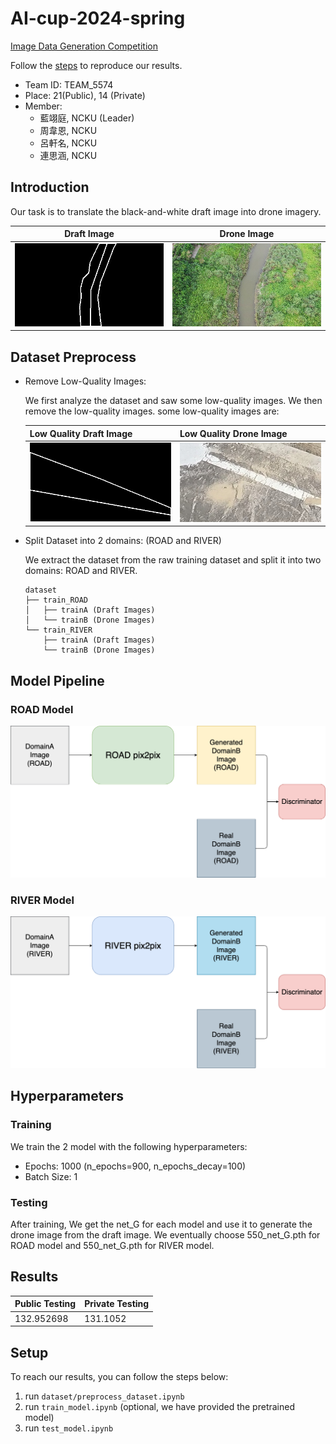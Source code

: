 # AI-cup-2024-spring
[Image Data Generation Competition](https://tbrain.trendmicro.com.tw/Competitions/Details/34)

Follow the [steps](#setup) to reproduce our results.

- Team ID: TEAM_5574
- Place: 21(Public), 14 (Private)
- Member:
    - 藍翊庭, NCKU (Leader)
    - 周韋恩, NCKU
    - 呂軒名, NCKU
    - 連思涵, NCKU

## Introduction
Our task is to translate the black-and-white draft image into drone imagery.

| Draft Image             | Drone Image            |
| ------------------------- | ------------------------- |
| ![draft](./src/domainA.png) | ![drone](./src/domainB.jpg) |

## Dataset Preprocess

- Remove Low-Quality Images:

    We first analyze the dataset and saw some low-quality images. We then remove the low-quality images.
some low-quality images are:

    | Low Quality Draft Image             | Low Quality Drone Image            |
    | ------------------------- | ------------------------- |
    | ![draft](./src/low_quality_A_2271.png) | ![drone](./src/low_quality_B_2271.jpg) |

- Split Dataset into 2 domains: (ROAD and RIVER)

    We extract the dataset from the raw training dataset and split it into two domains: ROAD and RIVER.
    ```
    dataset
    ├── train_ROAD
    │   ├── trainA (Draft Images)
    │   └── trainB (Drone Images)
    └── train_RIVER
        ├── trainA (Draft Images)
        └── trainB (Drone Images)
    ```

## Model Pipeline
### ROAD Model
![ROAD](./src/ROAD.png)
### RIVER Model
![RIVER](./src/RIVER.png)

## Hyperparameters
### Training
We train the 2 model with the following hyperparameters:
- Epochs: 1000 (n_epochs=900, n_epochs_decay=100)
- Batch Size: 1

### Testing
After training, We get the net_G for each model and use it to generate the drone image from the draft image.
We eventually choose 550_net_G.pth for ROAD model and 550_net_G.pth for RIVER model.

## Results
| Public Testing | Private Testing   |
| -------------- | ----------------- |
| 132.952698   | 131.1052 |

## Setup
To reach our results, you can follow the steps below:
1. run `dataset/preprocess_dataset.ipynb`
2. run `train_model.ipynb` (optional, we have provided the pretrained model)
3. run `test_model.ipynb`
